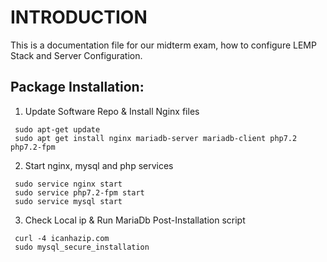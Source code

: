 # INTRODUCTION

This is a documentation file for our midterm exam, how to configure LEMP Stack and Server Configuration.

## Package Installation:
1) Update Software Repo &  Install Nginx files
```shell
 sudo apt-get update
 sudo apt get install nginx mariadb-server mariadb-client php7.2 php7.2-fpm
```
2) Start nginx, mysql and php services 
```shell
 sudo service nginx start
 sudo service php7.2-fpm start
 sudo service mysql start
```
3) Check Local ip & Run MariaDb Post-Installation script
```shell
 curl -4 icanhazip.com
 sudo mysql_secure_installation
```
 